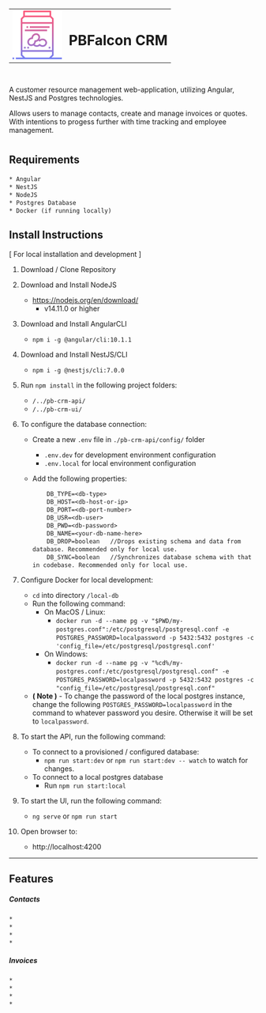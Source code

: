 |  |  |
| --- | --- |
| ![PBFalcon Logo](./pb-crm-ui/src/assets/img/peanut-butter.png#left) | <h1>PBFalcon CRM</h1> | 

<br>

A customer resource management web-application, utilizing Angular, NestJS and Postgres technologies. 

Allows users to manage contacts, create and manage invoices or quotes. With intentions to progess further with time tracking and employee management.


#
Requirements
--------------
    * Angular
    * NestJS
    * NodeJS
    * Postgres Database
    * Docker (if running locally)
    
 
Install Instructions
--------------------

[ For local installation and development ]
1) Download / Clone Repository
1) Download and Install NodeJS
    * https://nodejs.org/en/download/
        * v14.11.0 or higher
2) Download and Install AngularCLI
    * `npm i -g @angular/cli:10.1.1`
3) Download and Install NestJS/CLI
    * `npm i -g @nestjs/cli:7.0.0`
5) Run `npm install` in the following project folders: 
    * `/../pb-crm-api/`
    * `/../pb-crm-ui/`
    
6) To configure the database connection: 
    * Create a new `.env` file in `./pb-crm-api/config/` folder
        * `.env.dev` for development environment configuration
        * `.env.local` for local environment configuration
    * Add the following properties: 
    
        ```
            DB_TYPE=<db-type>
            DB_HOST=<db-host-or-ip>
            DB_PORT=<db-port-number>
            DB_USR=<db-user>
            DB_PWD=<db-password>
            DB_NAME=<your-db-name-here>
            DB_DROP=boolean   //Drops existing schema and data from database. Recommended only for local use.
            DB_SYNC=boolean   //Synchronizes database schema with that in codebase. Recommended only for local use.
      
        ```
      
7) Configure Docker for local development:
    * `cd` into directory `/local-db`
    * Run the following command: 
        * On MacOS / Linux:
            * `docker run -d --name pg -v "$PWD/my-postgres.conf":/etc/postgresql/postgresql.conf -e POSTGRES_PASSWORD=localpassword -p 5432:5432 postgres -c 'config_file=/etc/postgresql/postgresql.conf'`
        * On Windows: 
            * `docker run -d --name pg -v "%cd%/my-postgres.conf:/etc/postgresql/postgresql.conf" -e POSTGRES_PASSWORD=localpassword -p 5432:5432 postgres -c "config_file=/etc/postgresql/postgresql.conf"`
    * **( Note )** - To change the password of the local postgres instance, change the following `POSTGRES_PASSWORD=localpassword` in the command to whatever password you desire. Otherwise it will be set to `localpassword`.
8)  To start the API, run the following command:
    * To connect to a provisioned / configured database:
        * `npm run start:dev` or `npm run start:dev -- watch` to watch for changes.
    * To connect to a local postgres database
        * Run `npm run start:local`
9) To start the UI, run the following command:
    * `ng serve` or `npm run start` 
    
10) Open browser to:
    * http://localhost:4200
    
----

Features
--------------------------
##### Contacts
    *
    *
    *
    *
##### Invoices
    *
    *
    *
    *



    
  




